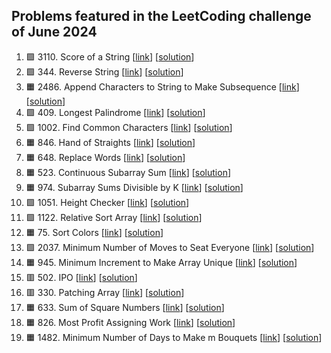 ## Problems featured in the LeetCoding challenge of June 2024
1. 🟩 3110\. Score of a String \[[link](https://leetcode.com/problems/score-of-a-string/description/)\] \[[solution](src/day1/Solution.java/)\]
2. 🟩 344\. Reverse String \[[link](https://leetcode.com/problems/reverse-string/description/)\] \[[solution](https://github.com/mibrgmv/leetcode-june-2024/tree/main/src/day2/Solution.java/)\]
3. 🟧 2486\. Append Characters to String to Make Subsequence \[[link](https://leetcode.com/problems/append-characters-to-string-to-make-subsequence/description/)\] \[[solution](src/day3/Solution.java/)\]
4. 🟩 409\. Longest Palindrome \[[link](https://leetcode.com/problems/longest-palindrome/description/)\] \[[solution](src/day4/Solution.java/)\]
5. 🟩 1002\. Find Common Characters \[[link](https://leetcode.com/problems/find-common-characters/description/)\] \[[solution](src/day5/Solution.java/)\]
6. 🟧 846\. Hand of Straights \[[link](https://leetcode.com/problems/hand-of-straights/description/)\] \[[solution](src/day6/Solution.java/)\]
7. 🟧 648\. Replace Words \[[link](https://leetcode.com/problems/replace-words/description/)\] \[[solution](src/day7/Solution.java/)\]
8. 🟧 523\. Continuous Subarray Sum \[[link](https://leetcode.com/problems/continuous-subarray-sum/description/)\] \[[solution](src/day8/Solution.java/)\]
9. 🟧 974\. Subarray Sums Divisible by K \[[link](https://leetcode.com/problems/subarray-sums-divisible-by-k/description/)\] \[[solution](src/day9/Solution.java/)\]
10. 🟩 1051\. Height Checker \[[link](https://leetcode.com/problems/height-checker/description/)\] \[[solution](src/day10/Solution.java/)\]
11. 🟩 1122\. Relative Sort Array \[[link](https://leetcode.com/problems/relative-sort-array/description/)\] \[[solution](src/day11/Solution.java/)\]
12. 🟧 75\. Sort Colors \[[link](https://leetcode.com/problems/sort-colors/description/)\] \[[solution](src/day12/Solution.java/)\]
13. 🟩 2037\. Minimum Number of Moves to Seat Everyone \[[link](https://leetcode.com/problems/minimum-number-of-moves-to-seat-everyone/description/)\] \[[solution](src/day13/Solution.java/)\]
14. 🟧 945\. Minimum Increment to Make Array Unique \[[link](https://leetcode.com/problems/minimum-increment-to-make-array-unique/description/)\] \[[solution](src/day14/Solution.java/)\]
15. 🟥 502\. IPO \[[link](https://leetcode.com/problems/ipo/description/)\] \[[solution](src/day15/Solution.java)\]
16. 🟥 330\. Patching Array \[[link](https://leetcode.com/problems/patching-array/description/)\] \[[solution](src/day16/Solution.java)\]
17. 🟧 633\. Sum of Square Numbers \[[link](https://leetcode.com/problems/sum-of-square-numbers/description/)\] \[[solution](src/day17/Solution.java)\]
18. 🟧 826\. Most Profit Assigning Work \[[link](https://leetcode.com/problems/most-profit-assigning-work/description/)\] \[[solution](src/day18/Solution.java)\]
19. 🟧 1482\. Minimum Number of Days to Make m Bouquets \[[link](https://leetcode.com/problems/minimum-number-of-days-to-make-m-bouquets/description/)\] \[[solution](src/day19/Solution.java)\]
